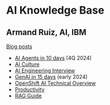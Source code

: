 # AI Knowledge Base

## Armand Ruiz, AI, IBM
[Blog posts](https://newsletter.armand.so)

- [AI Agents in 10 days](./AI%20Agents/01.md) (4Q 2024)
- [AI Culture](./AI%20Culture/ai-culture.md)
- [AI Engineering Interview](./AI%20Engineering%20Interview/AI%20engineering%20interview.md)
- [GenAI in 15 days](./Generative%20AI/01-intro.md) (early 2024)
- [OpenShift AI Technical Overview](./OpenShift%20AI/README.md)
- [Productivity](./Productivity/productivity.md)
- [RAG Guide](./Retrieval-Augmented%20Generation/guide-rag.md)
